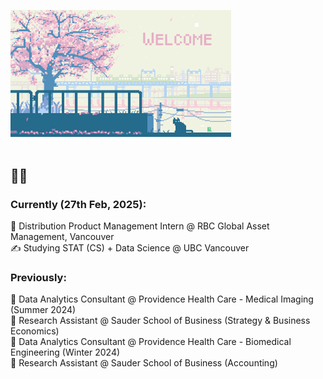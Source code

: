  <img src="gitcome.gif" width="70%"><br/><br/>
 
<h2><b> 👨‍💻 </b></h2>

<h3><b> Currently (27th Feb, 2025): </b></h3>
 💼 Distribution Product Management Intern @ RBC Global Asset Management, Vancouver <br>
 ✍ Studying STAT (CS) + Data Science @ UBC Vancouver

<h3><b> Previously: </b></h3>
 💼 Data Analytics Consultant @ Providence Health Care - Medical Imaging (Summer 2024) <br>
 💼 Research Assistant @ Sauder School of Business (Strategy & Business Economics)<br>
 💼 Data Analytics Consultant @ Providence Health Care - Biomedical Engineering (Winter 2024) <br>
 💼 Research Assistant @ Sauder School of Business (Accounting)<br>

<!---
tejassui/tejassui is a ✨ special ✨ repository because its `README.md` (this file) appears on your GitHub profile.
You can click the Preview link to take a look at your changes.
--->
